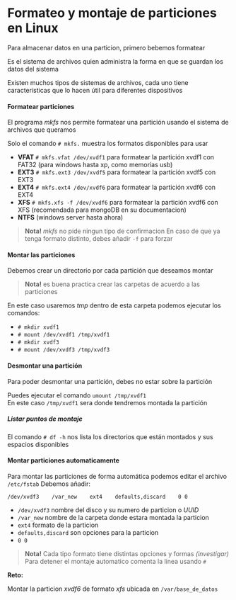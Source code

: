 # Formateo y montaje de particiones en Linux

Para almacenar datos en una particion, primero bebemos formatear

Es el sistema de archivos quien administra la forma en que se guardan los datos del sistema

Existen muchos tipos de sistemas de archivos,
cada uno tiene características que lo hacen útil para diferentes dispositivos

#### Formatear particiones
El programa _mkfs_ nos permite formatear una partición usando el sistema de archivos que queramos

Solo el comando `# mkfs.` muestra los formatos disponibles para usar

- **VFAT** `# mkfs.vfat /dev/xvdf1` para formatear la partición xvdf1 con FAT32 (para windows hasta xp, como memorias usb)
- **EXT3** `# mkfs.ext3 /dev/xvdf5` para formatear la partición xvdf5 con EXT3
- **EXT4** `# mkfs.ext4 /dev/xvdf6` para formatear la partición xvdf6 con EXT4
- **XFS** `# mkfs.xfs -f /dev/xvdf6` para formatear la partición xvdf6 con XFS (recomendada para mongoDB en su documentacion)
- **NTFS** (windows server hasta ahora)

> **Nota!** _mkfs_ no pide ningun tipo de confirmacion
   En caso de que ya tenga formato distinto, debes añadir `-f` para forzar

#### Montar las particiones
Debemos crear un directorio por cada partición que deseamos montar

> **Nota!** es buena practica crear las carpetas de acuerdo a las particiones

En este caso usaremos _tmp_ dentro de esta carpeta podemos ejecutar los comandos:
- `# mkdir xvdf1`
- `# mount /dev/xvdf1 /tmp/xvdf1`
- `# mkdir xvdf3`
- `# mount /dev/xvdf3 /tmp/xvdf3`

#### Desmontar una partición
Para poder desmontar una partición, debes no estar sobre la partición

Puedes ejecutar el comando `umount /tmp/xvdf1`  
En este caso `/tmp/xvdf1` sera  donde tendremos montada la partición

##### Listar puntos de montaje
El comando `# df -h` nos lista los directorios que están montados y sus espacios disponibles

#### Montar particiones automaticamente
Para montar las particiones de forma automática podemos editar el archivo `/etc/fstab`
Debemos añadir:

```
/dev/xvdf3    /var_new    ext4    defaults,discard    0 0
```

- `/dev/xvdf3` nombre del disco y su numero de particion o _UUID_
- `/var_new` nombre de la carpeta donde estara montada la particion
- `ext4` formato de la particion
- `defaults,discard` son opciones para la particion
- `0 0`

> **Nota!** Cada tipo formato tiene distintas opciones y formas _(investigar)_  
Para detener el montaje automatico comenta la linea usando `#`

**Reto:**

Montar la particion _xvdf6_ de formato _xfs_ ubicada en `/var/base_de_datos`
